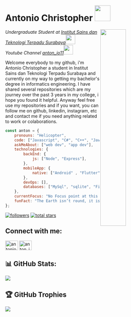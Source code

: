 <h1>Antonio Christopher <img src="https://media.giphy.com/media/VgCDAzcKvsR6OM0uWg/giphy.gif" width="50"></h1>
<img align='right' src="https://media.giphy.com/media/jTNG3RF6EwbkpD4LZx/giphy.gif" width="40%">
<p><em>Undergraduate Student at <a href="https://www.istts.ac.id/">Institut Sains dan Teknologi Terpadu Surabaya</a><img src="https://media.giphy.com/media/fYSnHlufseco8Fh93Z/giphy.gif" width="30"></br>Youtube Channel <a href="https://www.youtube.com/watch?v=dQw4w9WgXcQ&pp=ygUIcmlja3JvbGw%3D">anton_io11</a><img src="https://media.giphy.com/media/WUlplcMpOCEmTGBtBW/giphy.gif" width="30"> 
</em></p>
<p>Welcome everybody to my github, i'm Antonio Christopher a student in Institut Sains dan Teknologi Terpadu Surabaya and currently on my way to getting my bachelor's degree in informatics engineering. I have shared several repositories which are my journey over the past 3 years in my college, i hope you found it helpful. Anyway feel free use my repositories and if you want, you can follow me on github, linkedin, instagram, etc and contact me if you need anything related to work or colaborations.</p>

```javascript
const anton = {
    pronouns: "Helicopter",
    code: ["Javascript", "C#", "C++", "Java", "PHP", "Python"],
    askMeAbout: ["web dev", "app dev"],
    technologies: {
        backEnd: {
            js: ["Node", "Express"],
        },
        mobileApp: {
            native: ["Android" , "Flutter"]
        },
        devOps: [],
        databases: ["MySql", "sqlite", "Firebase"],
    },
    currentFocus: "No Focus point at this time",
    funFact: "The Earth isn’t round, it isn't flat either"
};
```

<p align="left">
      <a href="https://github.com/AntonioCR11?tab=followers">
         <img alt="followers" title="Follow me on Github" src="https://custom-icon-badges.demolab.com/github/followers/AntonioCR11?color=236ad3&labelColor=1155ba&style=for-the-badge&logo=person-add&label=Follow&logoColor=white"/></a>
      <a href="https://github.com/AntonioCR11?tab=repositories&sort=stargazers">
         <img alt="total stars" title="Total stars on GitHub" src="https://custom-icon-badges.demolab.com/github/stars/AntonioCR11?color=55960c&style=for-the-badge&labelColor=488207&logo=star"/></a>
   </p>

## Connect with me:
<p align="left">
<a href="https://www.linkedin.com/in/antonio-christopher-6ba341159/" target="blank"><img align="center" src="https://raw.githubusercontent.com/rahuldkjain/github-profile-readme-generator/master/src/images/icons/Social/linked-in-alt.svg" alt="antonio christopher" height="30" width="40" /></a>
<a href="https://instagram.com/anton_io11" target="blank"><img align="center" src="https://raw.githubusercontent.com/rahuldkjain/github-profile-readme-generator/master/src/images/icons/Social/instagram.svg" alt="anton_io11" height="30" width="40" /></a>
</p>

## 📊 GitHub Stats:
![](https://github-readme-stats.vercel.app/api/top-langs/?username=AntonioCR11&theme=dark&hide_border=false&include_all_commits=false&count_private=false&layout=compact)
      
## 🏆 GitHub Trophies
![](https://github-profile-trophy.vercel.app/?username=AntonioCR11&theme=radical&no-frame=false&no-bg=true&margin-w=4)

